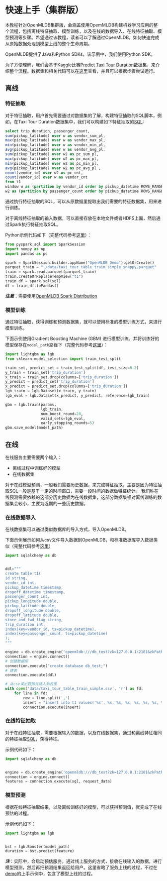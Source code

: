 
# 快速上手（集群版）
本教程针对OpenMLDB集群版，会涵盖使用OpemMLDB构建机器学习应用的整个流程，包括离线特征抽取、模型训练，以及在线的数据导入、在线特征抽取、模型预测等步骤。希望通过该教程，读者可以了解通过OpenMLDB，如何快速完成从原始数据处理到模型上线的整个生命周期。


OpenMLDB提供了Java和Python SDKs，该示例中，我们使用Python SDK。

为了方便理解，我们会基于Kaggle比赛[Predict Taxi Tour Duration数据集](https://github.com/4paradigm/OpenMLDB/tree/main/demo/predict-taxi-trip-duration-nb/script/data)，来介绍整个流程。数据集和相关代码可以在[这里](https://github.com/4paradigm/OpenMLDB/tree/main/demo/predict-taxi-trip-duration-nb/script)查看，并且可以根据步骤尝试运行。

## 离线
### 特征抽取
对于特征抽取，用户首先需要通过对数据集的了解，构建特征抽取的SQL脚本，例如，在Taxi Tour Duration数据集中，我们可以构建如下特征抽取的[SQL](https://github.com/4paradigm/OpenMLDB/blob/main/demo/predict-taxi-trip-duration-nb/script/fe.sql):
```sql
select trip_duration, passenger_count,
sum(pickup_latitude) over w as vendor_sum_pl,
max(pickup_latitude) over w as vendor_max_pl,
min(pickup_latitude) over w as vendor_min_pl,
avg(pickup_latitude) over w as vendor_avg_pl,
sum(pickup_latitude) over w2 as pc_sum_pl,
max(pickup_latitude) over w2 as pc_max_pl,
min(pickup_latitude) over w2 as pc_min_pl,
avg(pickup_latitude) over w2 as pc_avg_pl ,
count(vendor_id) over w2 as pc_cnt,
count(vendor_id) over w as vendor_cnt
from t1
window w as (partition by vendor_id order by pickup_datetime ROWS_RANGE BETWEEN 1d PRECEDING AND CURRENT ROW),
w2 as (partition by passenger_count order by pickup_datetime ROWS_RANGE BETWEEN 1d PRECEDING AND CURRENT ROW);
```


通过执行特征抽取的SQL，可以从原数据里提取出我们需要的特征数据集，用来进行训练。

对于离线特征抽取的输入数据，可以直接存放在本地文件或者HDFS上面，然后通过Spark执行特征抽取SQL。


Python示例代码如下（完整代码参考[这里](https://github.com/4paradigm/OpenMLDB/blob/main/demo/predict-taxi-trip-duration-nb/script/train.py)）：

```python
from pyspark.sql import SparkSession
import numpy as np
import pandas as pd

spark = SparkSession.builder.appName("OpenMLDB Demo").getOrCreate()
parquet_train = "./data/taxi_tour_table_train_simple.snappy.parquet"
train = spark.read.parquet(parquet_train)
train.createOrReplaceTempView("t1")
train_df = spark.sql(sql)
df = train_df.toPandas()
```

***注意***：需要使用[OpenMLDB Spark Distribution](https://github.com/4paradigm/OpenMLDB/blob/main/docs/en/compile.md#optimized-spark-distribution-for-openmldb-optional)


### 模型训练 
通过特征抽取，获得训练和预测数据集，就可以使用标准的模型训练方式，来进行模型训练。


下面示例使用Gradient Boosting Machine (GBM) 进行模型训练，并将训练好的模型保存在`model_path`路径下（完整代码参考[这里](https://github.com/4paradigm/OpenMLDB/blob/main/demo/predict-taxi-trip-duration-nb/script/train.py)）：
```python
import lightgbm as lgb
from sklearn.model_selection import train_test_split

train_set, predict_set = train_test_split(df, test_size=0.2)
y_train = train_set['trip_duration']
x_train = train_set.drop(columns=['trip_duration'])
y_predict = predict_set['trip_duration']
x_predict = predict_set.drop(columns=['trip_duration'])
lgb_train = lgb.Dataset(x_train, y_train)
lgb_eval = lgb.Dataset(x_predict, y_predict, reference=lgb_train)

gbm = lgb.train(params,
                lgb_train,
                num_boost_round=20,
                valid_sets=lgb_eval,
                early_stopping_rounds=5)
gbm.save_model(model_path)
```

## 在线
在线服务主要需要两个输入：
- 离线过程中训练好的模型
- 在线数据集

对于在线模型预测，一般我们需要历史数据，来完成特征抽取，主要是因为特征抽取SQL一般是基于一定的时间窗口，需要一段时间的数据做特征统计。
我们称在线预测需要依赖的这部分历史数据为在线数据集，这部分数据集相对离线训练的数据集会较小，主要为近期的一些历史数据。

### 在线数据导入
在线数据集可以通过类似数据库的导入方式，导入OpenMLDB。

下面示例展示如何从csv文件导入数据到OpenMLDB，和标准数据库导入数据类似（完整代码参考[这里](https://github.com/4paradigm/OpenMLDB/blob/main/demo/predict-taxi-trip-duration-nb/script/import.py)）

```python
import sqlalchemy as db


ddl="""
create table t1(
id string,
vendor_id int,
pickup_datetime timestamp,
dropoff_datetime timestamp,
passenger_count int,
pickup_longitude double,
pickup_latitude double,
dropoff_longitude double,
dropoff_latitude double,
store_and_fwd_flag string,
trip_duration int,
index(key=vendor_id, ts=pickup_datetime),
index(key=passenger_count, ts=pickup_datetime)
);
"""

engine = db.create_engine('openmldb:///db_test?zk=127.0.0.1:2181&zkPath=/openmldb')
connection = engine.connect()
# 创建数据库
connection.execute("create database db_test;")
# 建表
connection.execute(ddl)

# 从csv读出数据并插入到表里
with open('data/taxi_tour_table_train_simple.csv', 'r') as fd:
    for line in fd:
        row = line.split(',')
        insert = "insert into t1 values('%s', %s, %s, %s, %s, %s, %s, %s, %s, '%s', %s);"% tuple(row)
        connection.execute(insert)
```

### 在线特征抽取
对于在线特征抽取，需要根据输入的数据，以及在线数据集，通过和离线特征相同的特征抽取[SQL](https://github.com/4paradigm/OpenMLDB/blob/main/demo/predict-taxi-trip-duration-nb/script/fe.sql)，获得特征。


示例代码如下：
```python
import sqlalchemy as db


engine = db.create_engine('openmldb:///db_test?zk=127.0.0.1:2181&zkPath=/openmldb')
connection = engine.connect()
features = connection.execute(sql, request_data)
```

### 模型预测
根据在线特征抽取结果，以及离线训练好的模型，可以获得预测值，就完成了在线预估的过程。


示例代码如下：
```python
import lightgbm as lgb


bst = lgb.Booster(model_path)
duration = bst.predict(feature)
```

***注***：实际中，会启动预估服务，通过线上服务的方式，接收在线输入的数据，进行模型预测，然后再把预测结果返回给用户。这里省略了服务上线的过程，不过在[demo](https://github.com/4paradigm/OpenMLDB/blob/main/demo/predict-taxi-trip-duration-nb/script)的上手示例中，包含了模型上线的过程。

